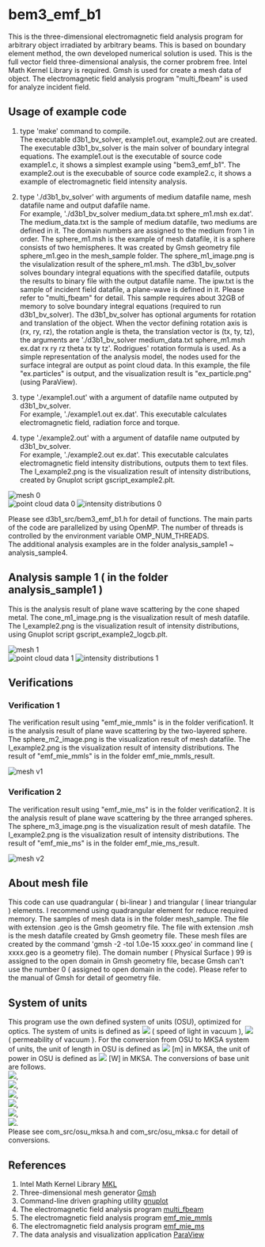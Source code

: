 # bem3_emf_b1
This is the three-dimensional electromagnetic field analysis program for arbitrary object irradiated by arbitrary beams. 
This is based on boundary element method, the own developed numerical solution is used. 
This is the full vector field three-dimensional analysis, the corner probrem free. 
Intel Math Kernel Library is required. 
Gmsh is used for create a mesh data of object. 
The electromagnetic field analysis program "multi_fbeam" is used for analyze incident field. 

## Usage of example code

1. type 'make' command to compile.  
   The executable d3b1_bv_solver, example1.out, example2.out are created. 
   The executable d3b1_bv_solver is the main solver of boundary integral equations. 
   The example1.out is the executable of source code example1.c, it shows a simplest example using "bem3_emf_b1". 
   The example2.out is the execubable of source code example2.c, it shows a example of electromagnetic field intensity analysis. 
  
2. type './d3b1_bv_solver' with arguments of medium datafile name, mesh datafile name and output dafafile name.  
   For example, './d3b1_bv_solver medium_data.txt sphere_m1.msh ex.dat'. 
   The medium_data.txt is the sample of medium datafile, two mediums are defined in it. The domain numbers are assigned to the medium from 1 in order. 
   The sphere_m1.msh is the example of mesh datafile, it is a sphere consists of two hemispheres.
   It was created by Gmsh geometry file sphere_m1.geo in the mesh_sample folder. 
   The sphere_m1_image.png is the visulalization result of the sphere_m1.msh.
   The d3b1_bv_solver solves boundary integral equations with the specified datafile, outputs the results to binary file with the output datafile name.
   The ipw.txt is the sample of incident field datafile, a plane-wave is defined in it. Please refer to "multi_fbeam" for detail. 
   This sample requires about 32GB of memory to solve boundary integral equations (required to run d3b1_bv_solver). 
   The d3b1_bv_solver has optional arguments for rotation and translation of the object. 
   When the vector defining rotation axis is (rx, ry, rz), the rotation angle is theta, the translation vector is (tx, ty, tz), 
   the arguments are './d3b1_bv_solver medium_data.txt sphere_m1.msh ex.dat rx ry rz theta tx ty tz'. 
   Rodrigues' rotation formula is used. 
   As a simple representation of the analysis model, the nodes used for the surface integral are output as point cloud data. 
   In this example, the file "ex.particles" is output, and the visualization result is "ex_particle.png" (using ParaView).

3. type './example1.out' with a argument of datafile name outputed by d3b1_bv_solver.  
   For example, './example1.out ex.dat'. 
   This executable calculates electromagnetic field, radiation force and torque.  

4. type './example2.out' with a argument of datafile name outputed by d3b1_bv_solver.   
   For example, './example2.out ex.dat'. 
   This executable calculates electromagnetic field intensity distributions, outputs them to text files. 
   The I_example2.png is the visualization result of intensity distributions, created by Gnuplot script gscript_example2.plt.  

![mesh 0](sphere_m1_image.png "mesh image of the object (sphere_m1_image.png)")  
![point cloud data 0](ex_particles.png "nodes for surface integral (ex_particles.png)") 
![intensity distributions 0](I_example2.png "intensity distributions (I_example2.png)")

Please see d3b1_src/bem3_emf_b1.h for detail of functions. 
The main parts of the code are parallelized by using OpenMP. 
The number of threads is controlled by the environment variable OMP_NUM_THREADS.  
The additional analysis examples are in the folder analysis_sample1 ~ analysis_sample4.  


## Analysis sample 1 ( in the folder analysis_sample1 )  

This is the analysis result of plane wave scattering by the cone shaped metal.
The cone_m1_image.png is the visualization result of mesh datafile. 
The I_example2.png is the visualization result of intensity distributions, using Gnuplot script gscript_example2_logcb.plt.  

![mesh 1](analysis_sample1/cone_m1_image.png "mesh image of the cone (analysis_sample1/cone_m1_image.png)")  
![point cloud data 1](analysis_sample1/ex1_particles.png "nodes for surface integral (analysis_sample1/ex1_particles.png)") 
![intensity distributions 1](analysis_sample1/I_example2.png "intensity distributions (analysis_sample1/I_example2.png)")  


## Verifications  

### Verification 1    

The verification result using "emf_mie_mmls" is in the folder verification1.
It is the analysis result of plane wave scattering by the two-layered sphere.
The sphere_m2_image.png is the visualization result of mesh datafile. 
The I_example2.png is the visualization result of intensity distributions.
The result of "emf_mie_mmls" is in the folder emf_mie_mmls_result.  

![mesh v1](verification1/sphere_m2_image.png "mesh image of the two-layered sphere (verification1/sphere_m2_image.png)")  

### Verification 2  

The verification result using "emf_mie_ms" is in the folder verification2.
It is the analysis result of plane wave scattering by the three arranged spheres.
The sphere_m3_image.png is the visualization result of mesh datafile. 
The I_example2.png is the visualization result of intensity distributions.
The result of "emf_mie_ms" is in the folder emf_mie_ms_result.  

![mesh v2](verification2/sphere_m3_image.png "mesh image of the three arranged spheres (verification2/sphere_m3_image.png)")  


## About mesh file

This code can use quadrangular ( bi-linear ) and triangular ( linear triangular ) elements. 
I recommend using quadrangular element for reduce required memory. 
The samples of mesh data is in the folder mesh_sample. 
The file with extension .geo is the Gmsh geometry file. 
The file with extension .msh is the mesh datafile created by Gmsh geometry file. 
These mesh files are created by the command 'gmsh -2 -tol 1.0e-15 xxxx.geo' in command line ( xxxx.geo is a geometry file). 
The domain number ( Physical Surface ) 99 is assigned to the open domain in Gmsh geometry file, becase Gmsh can't use the number 0 ( assigned to open domain in the code). 
Please refer to the manual of Gmsh for detail of geometry file.  


## System of units  

This program use the own defined system of units (OSU), optimized for optics. 
The system of units is defined as <img src="https://latex.codecogs.com/gif.latex?c_0=1"> ( speed of light in vacuum ), 
<img src="https://latex.codecogs.com/gif.latex?\mu_0=1"> ( permeability of vacuum ). 
For the conversion from OSU to MKSA system of units, the unit of length in OSU is defined as 
<img src="https://latex.codecogs.com/gif.latex?1\times10^{-6}"> [m] in MKSA, the unit of power in OSU is defined as
<img src="https://latex.codecogs.com/gif.latex?1\times10^{-3}"> [W] in MKSA. The conversions of base unit are follows.  
<img src="https://latex.codecogs.com/gif.latex?a=1\times10^{-6}">,  
<img src="https://latex.codecogs.com/gif.latex?b=1\times10^{-3}">,  
<img src="https://latex.codecogs.com/gif.latex?a\,\mathrm{[m]}=1\,\mathrm{[L]}">,  
<img src="https://latex.codecogs.com/gif.latex?\frac{ab}{c_0^3}\,\mathrm{[kg]}=1\,\mathrm{[M]}">,  
<img src="https://latex.codecogs.com/gif.latex?\frac{a}{c_0}\,\mathrm{[s]}=1\,\mathrm{[T]}">,  
<img src="https://latex.codecogs.com/gif.latex?\sqrt{\frac{b}{c_0\mu_0}}\,\mathrm{[A]}=1\,\mathrm{[I]}">.  
Please see com_src/osu_mksa.h and com_src/osu_mksa.c for detail of conversions.  


## References  

1. Intel Math Kernel Library [MKL](https://software.intel.com/mkl)  
2. Three-dimensional mesh generator [Gmsh](https://gmsh.info/)  
3. Command-line driven graphing utility [gnuplot](http://www.gnuplot.info/)  
4. The electromagnetic field analysis program [multi_fbeam](https://github.com/akohta/multi_fbeam/)   
5. The electromagnetic field analysis program [emf_mie_mmls](https://github.com/akohta/emf_mie_mmls/)  
6. The electromagnetic field analysis program [emf_mie_ms](https://github.com/akohta/emf_mie_ms/)  
7. The data analysis and visualization application [ParaView](https://www.paraview.org/)  
